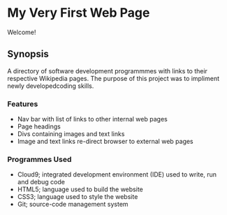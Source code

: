 # My Very First Web Page

Welcome!

## Synopsis

A directory of software development programmmes with links to their respective Wikipedia pages.
The purpose of this project was to impliment newly developedcoding skills.

### Features

- Nav bar with list of links to other internal web pages
- Page headings
- Divs containing images and text links
- Image and text links re-direct browser to external web pages

### Programmes Used

- Cloud9; integrated development environment (IDE) used to write, run and debug code
- HTML5; language used to build the website
- CSS3; language used to style the website
- Git; source-code management system


